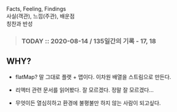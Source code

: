 Facts, Feeling, Findings  
사실(객관), 느낌(주관), 배운점  
칭찬과 반성

> ### TODAY :: 2020-08-14 / 135일간의 기록 - 17, 18

## WHY?

* flatMap? 말 그대로 플랫 + 맵이다. 이차원 배열을 스트림으로 만든다. 

* 리액터 관련 문서를 읽어봤다. 잘 모르겠다. 정말 잘 모르겠다...

* 무엇이든 열심히하고 환경에 불평불만 하지 않는 사람이 되고싶다.
